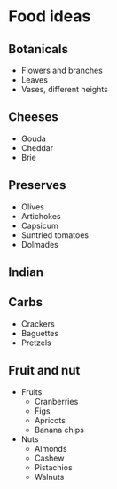 # Food ideas

## Botanicals

* Flowers and branches
* Leaves
* Vases, different heights

## Cheeses

* Gouda
* Cheddar
* Brie

## Preserves

* Olives
* Artichokes
* Capsicum
* Suntried tomatoes
* Dolmades

## Indian

## Carbs

* Crackers
* Baguettes
* Pretzels

## Fruit and nut

* Fruits
  * Cranberries
  * Figs
  * Apricots
  * Banana chips
* Nuts
  * Almonds
  * Cashew
  * Pistachios
  * Walnuts
